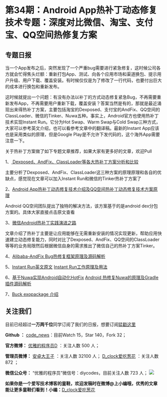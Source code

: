 # 第34期：Android App热补丁动态修复技术专题：深度对比微信、淘宝、支付宝、QQ空间热修复方案

## 专题日报

 当一个App发布之后，突然发现了一个严重bug需要进行紧急修复，这时候公司各方就会忙得焦头烂额：重新打包App、测试、向各个应用市场和渠道换包、提示用户升级、用户下载、覆盖安装。有时候仅仅是为了修改了一行代码，也要付出巨大的成本进行换包和重新发布。
 
 这时候就提出一个问题：有没有办法以补丁的方式动态修复紧急Bug，不再需要重新发布App，不再需要用户重新下载，覆盖安装？答案当然是有的，那就是最近涌现出来得热补丁方案，主要包括淘宝的Dexposed、支付宝的AndFix、QQ空间的ClassLoader、微信的Tinker、Nuwa五种。事实上，Android官方也使用热补丁技术实现Instant Run。它分为Hot Swap、Warm Swap与Cold Swap三种方式，大家可以参考英文介绍，也可以看参考文章中的翻译稿。最新的Instant App应该也是采用类似的原理，但是Google Play是不允许下发代码的，这个海外App需要注意一下。
 
 关于热补丁方案做了如下专题文章推荐，如果大家有更多好的文章，欢迎Pull

1、[	Dexposed、AndFix、ClassLoader等各大热补丁方案分析和比较](http://blog.zhaiyifan.cn/2015/11/20/HotPatchCompare/)

主要分析了Dexposed、AndFix、ClassLoader这三种方案的原理原理和各自的优缺点，感觉现在文章可以加入Instant Run和微信的Tinker热补丁方案了

2、[Android App热补丁动态修复技术介绍及QQ空间热补丁动态修复技术方案原理 ](https://mp.weixin.qq.com/s?__biz=MzI1MTA1MzM2Nw==&mid=400118620&idx=1&sn=b4fdd5055731290eef12ad0d17f39d4a)

Android QQ空间团队提出了独特的解决方法，该方案基于的是android dex分包方案的。具体大家直接点击原文查看

3、[微信Android热补丁实践演进之路](https://github.com/WeMobileDev/article/blob/master/%E5%BE%AE%E4%BF%A1Android%E7%83%AD%E8%A1%A5%E4%B8%81%E5%AE%9E%E8%B7%B5%E6%BC%94%E8%BF%9B%E4%B9%8B%E8%B7%AF.md#rd)

文章介绍了热补丁主要是让应用能够在无需重新安装的情况实现更新，帮助应用快速建立动态修复能力，同时对比了Dexposed、AndFix、QQ空间的ClassLoader 等等的业务局限然后根据微信自身的需求推出了微信自己的热补丁方案Tinker。

4、[Alibaba-AndFix Bug热修复框架原理及源码解析](http://blog.csdn.net/qxs965266509/article/details/49816007)

5、[Instant Run英文原文](https://medium.com/google-developers/instant-run-how-does-it-work-294a1633367f#.c088qhdxu)
   [Instant Run工作原理及用法](http://www.jianshu.com/p/2e23ba9ff14b)
   
6、[基于Nuwa实现Android自动化HotFix](http://www.jianshu.com/p/72c17fb76f21)
   [Android 热修复Nuwa的原理及Gradle插件源码解析](http://blog.csdn.net/sbsujjbcy/article/details/50812674)
   
7、[Buck exopackage 介绍](https://buckbuild.com/article/exopackage.html)

## 关注我们

目前已经超过**一万两千位**同学订阅了我们的日报，想要订阅[猛戳这里](http://list.qq.com/cgi-bin/qf_invite?id=d469993d2c888e971c0fbb2309c4d84256968386b126b967)


**Github ：**
[code_news](https://github.com/DiyCodes/code_news)：目前Watch 15，Star 140，Fork 32；

**官方微博：**
[优雅的程序员D](http://weibo.com/u/5891258264?topnav=1&wvr=6&topsug=1&is_all=1) ：关注人数 500 人；

**管理员微博：**
[安卓大王子](http://weibo.com/apkbus/) ：关注人数 32100 人；
[D_clock爱吃葱花](http://weibo.com/u/2480694892) ：关注人数 872 ；


**微信公众号：**
“优雅的程序员”微信号：diycodes，目前关注人数 723 人；
![](http://diycode.b0.upaiyun.com/photo/2016/f031fc25263f7294711038efa72ae579.jpg)



**如果你是一个爱写技术博客的童鞋，欢迎发稿时在微博@上小编哦，优秀的文章能让更多童鞋们看到！小编：**[D_clock爱吃葱花](http://weibo.com/2480694892/profile?rightmod=1&wvr=6&mod=personinfo&is_all=1)
